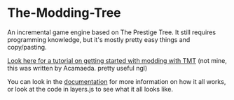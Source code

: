 # The-Modding-Tree

An incremental game engine based on The Prestige Tree. It still requires programming knowledge, but it's mostly pretty easy things and copy/pasting.

[Look here for a tutorial on getting started with modding with TMT](docs/tutorials/getting-started.md) (not mine, this was written by Acamaeda. pretty useful ngl)

You can look in the [documentation](docs/!general-info.md) for more information on how it all works, or look at the code in layers.js to see what it all looks like.
